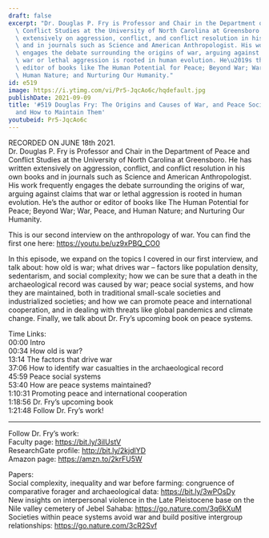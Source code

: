 ```yaml
---
draft: false
excerpt: "Dr. Douglas P. Fry is Professor and Chair in the Department of Peace and\
  \ Conflict Studies at the University of North Carolina at Greensboro. He has written\
  \ extensively on aggression, conflict, and conflict resolution in his own books\
  \ and in journals such as Science and American Anthropologist. His work frequently\
  \ engages the debate surrounding the origins of war, arguing against claims that\
  \ war or lethal aggression is rooted in human evolution. He\u2019s the author or\
  \ editor of books like The Human Potential for Peace; Beyond War; War, Peace, and\
  \ Human Nature; and Nurturing Our Humanity."
id: e519
image: https://i.ytimg.com/vi/Pr5-JqcAo6c/hqdefault.jpg
publishDate: 2021-09-09
title: '#519 Douglas Fry: The Origins and Causes of War, and Peace Social Systems
  and How to Maintain Them'
youtubeid: Pr5-JqcAo6c
---
```

RECORDED ON JUNE 18th 2021.  
Dr. Douglas P. Fry is Professor and Chair in the Department of Peace and Conflict Studies at the University of North Carolina at Greensboro. He has written extensively on aggression, conflict, and conflict resolution in his own books and in journals such as Science and American Anthropologist. His work frequently engages the debate surrounding the origins of war, arguing against claims that war or lethal aggression is rooted in human evolution. He’s the author or editor of books like The Human Potential for Peace; Beyond War; War, Peace, and Human Nature; and Nurturing Our Humanity.

This is our second interview on the anthropology of war. You can find the first one here: https://youtu.be/uz9xPBQ_CO0

In this episode, we expand on the topics I covered in our first interview, and talk about: how old is war; what drives war – factors like population density, sedentarism, and social complexity; how we can be sure that a death in the archaeological record was caused by war; peace social systems, and how they are maintained, both in traditional small-scale societies and industrialized societies; and how we can promote peace and international cooperation, and in dealing with threats like global pandemics and climate change. Finally, we talk about Dr. Fry’s upcoming book on peace systems.

Time Links:  
00:00  Intro  
00:34  How old is war?  
13:14  The factors that drive war  
37:06  How to identify war casualties in the archaeological record  
45:59  Peace social systems  
53:40  How are peace systems maintained?  
1:10:31  Promoting peace and international cooperation  
1:18:56  Dr. Fry’s upcoming book  
1:21:48  Follow Dr. Fry’s work!

---

Follow Dr. Fry’s work:  
Faculty page: https://bit.ly/3iIUstV  
ResearchGate profile: http://bit.ly/2kjdlYD  
Amazon page: https://amzn.to/2krFU5W

Papers:  
Social complexity, inequality and war before farming: congruence of comparative forager and archaeological data: https://bit.ly/3wPOsDy  
New insights on interpersonal violence in the Late Pleistocene base on the Nile valley cemetery of Jebel Sahaba: https://go.nature.com/3q6kXuM  
Societies within peace systems avoid war and build positive intergroup relationships: https://go.nature.com/3cR2Svf
